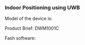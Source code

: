### Indoor Positioning using UWB

Model of the device is:

Product Brief: DWM1001C


Fash software: 